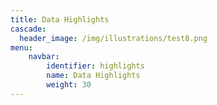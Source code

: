 ```yaml
---
title: Data Highlights
cascade:
  header_image: /img/illustrations/test8.png
menu:
    navbar:
        identifier: highlights
        name: Data Highlights
        weight: 30
---
```

